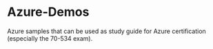 # Azure-Demos
Azure samples that can be used as study guide for Azure certification (especially the 70-534 exam).
